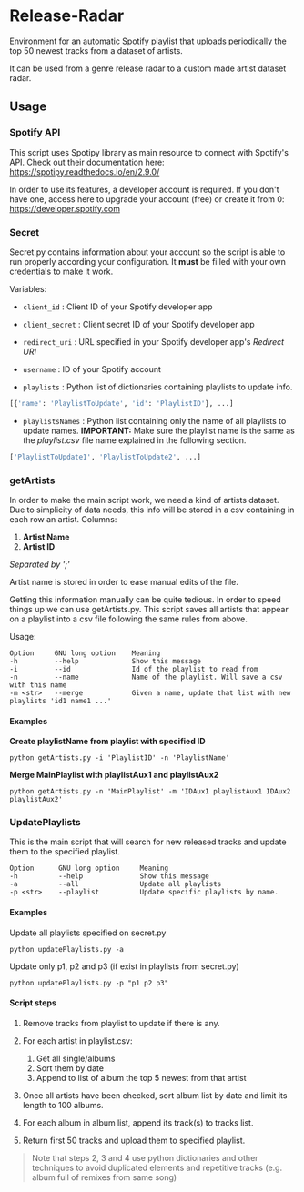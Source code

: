 # Release-Radar

Environment for an automatic Spotify playlist that uploads periodically the top 50 newest tracks from a dataset of artists.

It can be used from a genre release radar to a custom made artist dataset radar.


## Usage
### Spotify API

This script uses Spotipy library as main resource to connect with Spotify's API. Check out their documentation here: https://spotipy.readthedocs.io/en/2.9.0/

In order to use its features, a developer account is required. If you don't have one, access here to upgrade your account (free) or create it from 0: https://developer.spotify.com

### Secret
Secret.py contains information about your account so the script is able to run properly according your configuration. It __must__ be filled with your own credentials to make it work.

Variables:

* `client_id` : Client ID of your Spotify developer app

* `client_secret` : Client secret ID of your Spotify developer app

* `redirect_uri` : URL specified in your Spotify developer app's *Redirect URI*

* `username` : ID of your Spotify account

* `playlists` : Python list of dictionaries containing playlists to update info.

```python
[{'name': 'PlaylistToUpdate', 'id': 'PlaylistID'}, ...]
```
* `playlistsNames` : Python list containing only the name of all playlists to update names. __IMPORTANT:__ Make sure the playlist name is the same as the *playlist.csv* file name explained in the following section.
```python
['PlaylistToUpdate1', 'PlaylistToUpdate2', ...]
```

### getArtists
In order to make the main script work, we need a kind of artists dataset. Due to simplicity of data needs, this info will be stored in a csv containing in each row an artist. Columns:
1. __Artist Name__
2. __Artist ID__

*Separated by ';'*

Artist name is stored in order to ease manual edits of the file.

Getting this information manually can be quite tedious. In order to speed things up we can use getArtists.py. This script saves all artists that appear on a playlist into a csv file following the same rules from above.

Usage:

```
Option     GNU long option    Meaning
-h         --help             Show this message
-i         --id               Id of the playlist to read from
-n         --name             Name of the playlist. Will save a csv with this name
-m <str>   --merge            Given a name, update that list with new playlists 'id1 name1 ...'
```

#### Examples

__Create playlistName from playlist with specified ID__

```
python getArtists.py -i 'PlaylistID' -n 'PlaylistName'
```

__Merge MainPlaylist with playlistAux1 and playlistAux2__

```
python getArtists.py -n 'MainPlaylist' -m 'IDAux1 playlistAux1 IDAux2 playlistAux2'
```

### UpdatePlaylists

This is the main script that will search for new released tracks and update them to the specified playlist.

```
Option      GNU long option     Meaning
-h          --help              Show this message
-a          --all               Update all playlists
-p <str>    --playlist          Update specific playlists by name.
```
#### Examples

Update all playlists specified on secret.py

```
python updatePlaylists.py -a
```

Update only p1, p2 and p3 (if exist in playlists from secret.py)

```
python updatePlaylists.py -p "p1 p2 p3"
```


#### Script steps
1. Remove tracks from playlist to update if there is any.

2. For each artist in playlist.csv:
    1. Get all single/albums
    2. Sort them by date
    3. Append to list of album the top 5 newest from that artist
3. Once all artists have been checked, sort album list by date and limit its length to 100 albums.
4. For each album in album list, append its track(s) to tracks list.
5. Return first 50 tracks and upload them to specified playlist.

> Note that steps 2, 3 and 4 use python dictionaries and other techniques to avoid duplicated elements and repetitive tracks (e.g. album full of remixes from same song)
